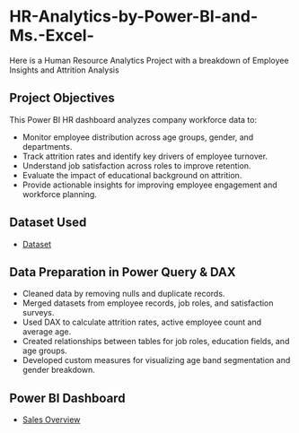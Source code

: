# HR-Analytics-by-Power-BI-and-Ms.-Excel-
Here is a Human Resource  Analytics Project with a breakdown of Employee Insights and Attrition Analysis
## Project Objectives
This Power BI HR dashboard analyzes company workforce data to:
- Monitor employee distribution across age groups, gender, and departments.
- Track attrition rates and identify key drivers of employee turnover.
- Understand job satisfaction across roles to improve retention.
- Evaluate the impact of educational background on attrition.
- Provide actionable insights for improving employee engagement and workforce planning.
## Dataset Used
- <a href="https://github.com/gideonomwami/HR-Analytics-by-Power-BI-and-Ms.-Excel-/blob/main/HR%20Data.xlsx">Dataset</a>
## Data Preparation in Power Query & DAX
- Cleaned data by removing nulls and duplicate records.
- Merged datasets from employee records, job roles, and satisfaction surveys.
- Used DAX to calculate attrition rates, active employee count and average age.
- Created relationships between tables for job roles, education fields, and age groups.
- Developed custom measures for visualizing age band segmentation and gender breakdown.
## Power BI Dashboard 
- <a href="https://github.com/gideonomwami/Ms-Excel-and-Power-BI-Supermarket-Sales-project/blob/main/Dashboard%201.png">Sales Overview</a>
